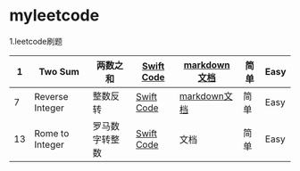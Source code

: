 # myleetcode
1.leetcode刷题

| 1 | Two Sum | 两数之和 |  [Swift Code](https://github.com/zyzhangyu/myleetcode/blob/master/Simple/1.%E4%B8%A4%E6%95%B0%E4%B9%8B%E5%92%8C/001%E4%B8%A4%E6%95%B0%E4%B9%8B%E5%92%8C.playground/Contents.swift)| [markdown文档](https://blog.csdn.net/soband_xiang/article/details/85697948) | 简单 | Easy |
| --- | --- | --- | --- | --- | --- | --- | 
| 7 | Reverse Integer | 整数反转 | [Swift Code](https://github.com/zyzhangyu/myleetcode/blob/master/Simple/7.%E6%95%B4%E6%95%B0%E5%8F%8D%E8%BD%AC/ReverseInteger.playground/Contents.swift) | [markdown文档](https://github.com/zyzhangyu/myleetcode/blob/master/Simple/7.%E6%95%B4%E6%95%B0%E5%8F%8D%E8%BD%AC/15510565127145.md) | 简单 |  Easy |
| 13 | Rome to Integer | 罗马数字转整数 | [Swift Code]() | 文档<!-- 这题懂了就非常简单。首先建立一个HashMap来映射符号和值，然后对字符串从左到右来，如果当前字符代表的值不小于其右边，就加上该值；否则就减去该值。以此类推到最左边的数，最终得到的结果即是答案-->| 简单 |  Easy |



